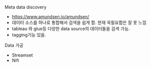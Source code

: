 Meta data discovery
- https://www.amundsen.io/amundsen/
- 데이터 소스를 하나로 통합해서 검색을 쉽게 함. 현재 꼭필요함은 잘 못 느낌
- tableau 와 glue등 다양한 data source의 데이터들을 검색 가능.
- tagging기능 있음.


Data 가공
- Streamset
- Nifi
